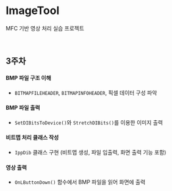 # ImageTool

MFC 기반 영상 처리 실습 프로젝트

<br>

## 3주차

#### BMP 파일 구조 이해
- `BITMAPFILEHEADER`, `BITMAPINFOHEADER`, 픽셀 데이터 구성 파악
#### BMP 파일 출력
- `SetDIBitsToDevice()`와 `StretchDIBits()`를 이용한 이미지 출력
#### 비트맵 처리 클래스 작성
- `IppDib` 클래스 구현 (비트맵 생성, 파일 입출력, 화면 출력 기능 포함)
#### 영상 출력
- `OnLButtonDown()` 함수에서 BMP 파일을 읽어 화면에 출력
